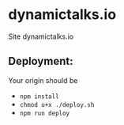 # dynamictalks.io
Site dynamictalks.io

## Deployment: 

Your origin should be 

- `npm install`
- `chmod u+x ./deploy.sh`
- `npm run deploy`
